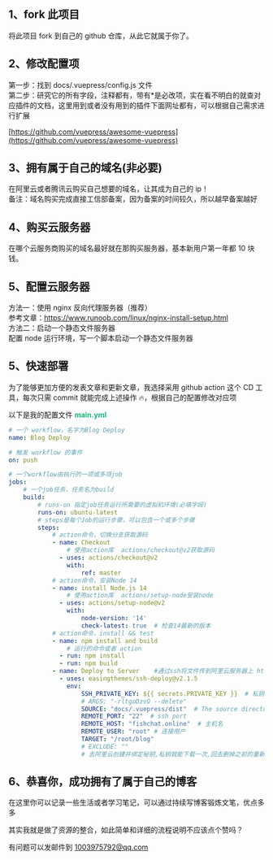 ## 1、fork 此项目

将此项目 fork 到自己的 github 仓库，从此它就属于你了。

## 2、修改配置项

第一步：找到 docs/.vuepress/config.js 文件  
第二步：研究它的所有字段，注释都有，带有\*是必改项，实在看不明白的就查对应插件的文档，这里用到或者没有用到的插件下面网址都有，可以根据自己需求进行扩展

[https://github.com/vuepress/awesome-vuepress](https://github.com/vuepress/awesome-vuepress)

## 3、拥有属于自己的域名(非必要)

在阿里云或者腾讯云购买自己想要的域名，让其成为自己的 ip！  
备注：域名购买完成直接工信部备案，因为备案的时间较久，所以越早备案越好

## 4、购买云服务器

在哪个云服务商购买的域名最好就在那购买服务器，基本新用户第一年都 10 块钱。

## 5、配置云服务器

方法一：使用 nginx 反向代理服务器（推荐）  
参考文章：https://www.runoob.com/linux/nginx-install-setup.html  
方法二：启动一个静态文件服务器  
配置 node 运行环境，写一个脚本启动一个静态文件服务器

## 5、快速部署

为了能够更加方便的发表文章和更新文章，我选择采用 github action 这个 CD 工具，每次只需 commit 就能完成上述操作 🔥，根据自己的配置修改对应项

以下是我的配置文件 <span style="color:#17b978;font-weight:700">main.yml</span>

```yml
# 一个 workflow，名字为Blog Deploy
name: Blog Deploy

# 触发 workflow 的事件
on: push

# 一个workflow由执行的一项或多项job
jobs:
    # 一个job任务，任务名为build
    build:
        # runs-on 指定job任务运行所需要的虚拟机环境(必填字段)
        runs-on: ubuntu-latest
        # steps是每个Job的运行步骤，可以包含一个或多个步骤
        steps:
            # action命令，切换分支获取源码
            - name: Checkout
                # 使用action库  actions/checkout@v2获取源码
              - uses: actions/checkout@v2
                with:
                    ref: master
            # action命令，安装Node 14
            - name: install Node.js 14
                # 使用action库  actions/setup-node安装node
              - uses: actions/setup-node@v2
                with:
                    node-version: '14'
                    check-latest: true  # 检查14最新的版本
            # action命令，install && test
            - name: npm install and build
                # 运行的命令或者 action
              - run: npm install
              - run: npm build
            - name: Deploy to Server    #通过ssh将文件传到阿里云服务器上 https://github.com/marketplace/actions/ssh-deploy
              - uses: easingthemes/ssh-deploy@v2.1.5
                env:
                    SSH_PRIVATE_KEY: ${{ secrets.PRIVATE_KEY }}  # 私钥部分,公钥到阿里云的authorized_keys去找
                    # ARGS: "-rltgoDzvO --delete"
                    SOURCE: "docs/.vuepress/dist"  # The source directory, path relative to $GITHUB_WORKSPACE root, eg: dist/
                    REMOTE_PORT: "22"  # ssh port
                    REMOTE_HOST: "fishchat.online"  # 主机名
                    REMOTE_USER: "root" # 连接用户
                    TARGET: "/root/blog"
                    # EXCLUDE: ""
                    # 去阿里云创建并绑定秘钥,私钥就能下载一次,回去删掉之前的重新创建
```

## 6、恭喜你，成功拥有了属于自己的博客

在这里你可以记录一些生活或者学习笔记，可以通过持续写博客锻炼文笔，优点多多

其实我就是做了资源的整合，如此简单和详细的流程说明不应该点个赞吗？

有问题可以发邮件到 1003975792@qq.com
